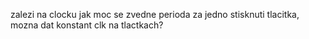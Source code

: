 
zalezi na clocku jak moc se zvedne perioda za jedno stisknuti tlacitka, mozna dat konstant clk na tlactkach?